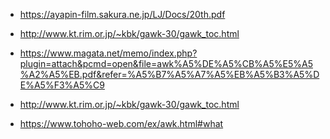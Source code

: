 <ul>
<li><p><a href="https://ayapin-film.sakura.ne.jp/LJ/Docs/20th.pdf">https://ayapin-film.sakura.ne.jp/LJ/Docs/20th.pdf</a></p>
</li>
<li><p><a href="http://www.kt.rim.or.jp/~kbk/gawk-30/gawk_toc.html">http://www.kt.rim.or.jp/~kbk/gawk-30/gawk_toc.html</a></p>
</li>
<li><p><a href="https://www.magata.net/memo/index.php?plugin=attach&amp;pcmd=open&amp;file=awk%A5%DE%A5%CB%A5%E5%A5%A2%A5%EB.pdf&amp;refer=%A5%B7%A5%A7%A5%EB%A5%B3%A5%DE%A5%F3%A5%C9">https://www.magata.net/memo/index.php?plugin=attach&amp;pcmd=open&amp;file=awk%A5%DE%A5%CB%A5%E5%A5%A2%A5%EB.pdf&amp;refer=%A5%B7%A5%A7%A5%EB%A5%B3%A5%DE%A5%F3%A5%C9</a></p>
</li>
<li><p><a href="http://www.kt.rim.or.jp/~kbk/gawk-30/gawk_toc.html">http://www.kt.rim.or.jp/~kbk/gawk-30/gawk_toc.html</a></p>
</li>
<li><p><a href="https://www.tohoho-web.com/ex/awk.html#what">https://www.tohoho-web.com/ex/awk.html#what</a></p>
</li>
</ul>